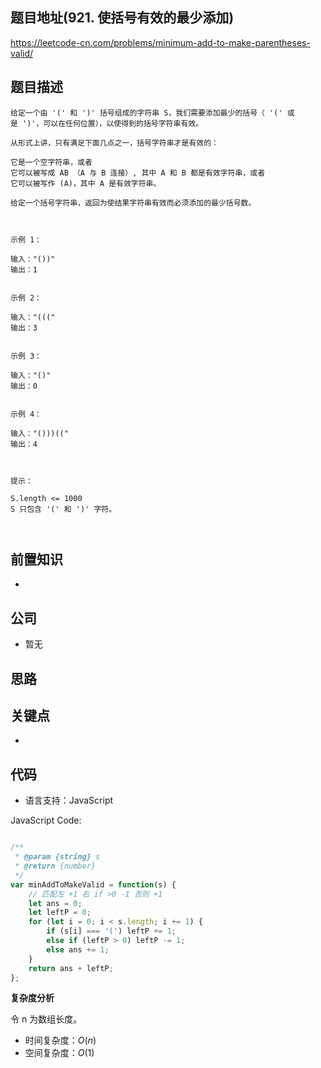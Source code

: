 
## 题目地址(921. 使括号有效的最少添加)

https://leetcode-cn.com/problems/minimum-add-to-make-parentheses-valid/

## 题目描述

```
给定一个由 '(' 和 ')' 括号组成的字符串 S，我们需要添加最少的括号（ '(' 或是 ')'，可以在任何位置），以使得到的括号字符串有效。

从形式上讲，只有满足下面几点之一，括号字符串才是有效的：

它是一个空字符串，或者
它可以被写成 AB （A 与 B 连接）, 其中 A 和 B 都是有效字符串，或者
它可以被写作 (A)，其中 A 是有效字符串。

给定一个括号字符串，返回为使结果字符串有效而必须添加的最少括号数。

 

示例 1：

输入："())"
输出：1


示例 2：

输入："((("
输出：3


示例 3：

输入："()"
输出：0


示例 4：

输入："()))(("
输出：4

 

提示：

S.length <= 1000
S 只包含 '(' 和 ')' 字符。

 
```

## 前置知识

-

## 公司

- 暂无

## 思路

## 关键点

-

## 代码

- 语言支持：JavaScript

JavaScript Code:

```javascript

/**
 * @param {string} s
 * @return {number}
 */
var minAddToMakeValid = function(s) {
    // 匹配左 +1 右 if >0 -1 否则 +1
    let ans = 0;
    let leftP = 0;
    for (let i = 0; i < s.length; i += 1) {
        if (s[i] === '(') leftP += 1;
        else if (leftP > 0) leftP -= 1;
        else ans += 1;
    }
    return ans + leftP;
};

```


**复杂度分析**

令 n 为数组长度。

- 时间复杂度：$O(n)$
- 空间复杂度：$O(1)$


